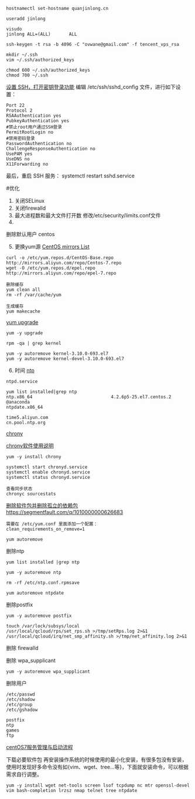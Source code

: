 ```
hostnamectl set-hostname quanjinlong.cn
```

```
useradd jinlong
```

```
visudo
jinlong ALL=(ALL)       ALL
```

```
ssh-keygen -t rsa -b 4096 -C "ovwane@gmail.com" -f tencent_vps_rsa
```

```
mkdir ~/.ssh
vim ~/.ssh/authorized_keys

chmod 600 ~/.ssh/authorized_keys
chmod 700 ~/.ssh
```

[设置 SSH，打开密钥登录功能](https://www.cnblogs.com/handongyu/p/6386789.html)
编辑 /etc/ssh/sshd_config 文件，进行如下设置：

```
Port 22
Protocol 2
RSAAuthentication yes
PubkeyAuthentication yes
#禁止root用户通过SSH登录
PermitRootLogin no
#禁用密码登录
PasswordAuthentication no
ChallengeResponseAuthentication no
UsePAM yes
UseDNS no
X11Forwarding no
```

最后，重启 SSH 服务：
systemctl restart sshd.service


#优化
1. 关闭SELinux
2. 关闭firewalld
3. 最大进程数和最大文件打开数
	修改/etc/security/limits.conf文件
4. 
删除默认用户
centos

5. 更换yum源
[CentOS mirrors List](https://www.centos.org/download/mirrors/)

```
curl -o /etc/yum.repos.d/CentOS-Base.repo http://mirrors.aliyun.com/repo/Centos-7.repo
wget -O /etc/yum.repos.d/epel.repo http://mirrors.aliyun.com/repo/epel-7.repo

删除缓存
yum clean all
rm -rf /var/cache/yum

生成缓存
yum makecache
```

[yum upgrade](https://www.jianshu.com/p/4df7692bdc2b)

```
yum -y upgrade 
```
```
rpm -qa | grep kernel  

yum -y autoremove kernel-3.10.0-693.el7
yum -y autoremove kernel-devel-3.10.0-693.el7
```

6. 时间
[ntp](https://blog.csdn.net/maxsky/article/details/53866475)

```
ntpd.service

yum list installed|grep ntp
ntp.x86_64                              4.2.6p5-25.el7.centos.2        @anaconda
ntpdate.x86_64 

time5.aliyun.com
cn.pool.ntp.org

```

[chrony](https://chrony.tuxfamily.org/documentation.html)

[chrony软件使用说明](https://www.cnblogs.com/clsn/archive/2017/11/16/7844857.html)

```
yum -y install chrony

systemctl start chronyd.service
systemctl enable chronyd.service
systemctl status chronyd.service

查看同步状态
chronyc sourcestats
```


[删除软件包并删除孤立的依赖包](http://www.mamicode.com/info-detail-1553924.html)
https://segmentfault.com/q/1010000000626683

```
需要在 /etc/yum.conf 里面添加一个配置：
clean_requirements_on_remove=1

yum autoremove
```

删除ntp
```
yum list installed |grep ntp

yum -y autoremove ntp

rm -rf /etc/ntp.conf.rpmsave

yum autoremove ntpdate
```

删除postfix

```
yum -y autoremove postfix
```

```
touch /var/lock/subsys/local
/usr/local/qcloud/rps/set_rps.sh >/tmp/setRps.log 2>&1
/usr/local/qcloud/irq/net_smp_affinity.sh >/tmp/net_affinity.log 2>&1
```

删除 firewalld

删除 wpa_supplicant
```
yum -y autoremove wpa_supplicant
```

删除用户

```
/etc/passwd
/etc/shadow
/etc/group
/etc/gshadow

postfix
ntp
games
ftp
```


[centOS7服务管理与启动流程](https://www.cnblogs.com/duzhaoqi/p/7582404.html)


下载必要软件包
再安装操作系统的时候使用的最小化安装，有很多包没有安装，使用时发现好多命令没有如{vim、wget、tree...等}，下面就安装命令，可以根据需求自行调整。

```
yum -y install wget net-tools screen lsof tcpdump nc mtr openssl-devel vim bash-completion lrzsz nmap telnet tree ntpdate
```